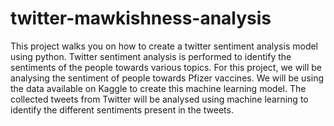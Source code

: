 # twitter-mawkishness-analysis

This project walks you on how to create a twitter sentiment analysis model using python. Twitter sentiment analysis is performed to identify the sentiments of the people towards various topics. For this project, we will be analysing the sentiment of people towards Pfizer vaccines.    We will be using the data available on Kaggle to create this machine learning model. The collected tweets from Twitter will be analysed using machine learning to identify the different sentiments present in the tweets.
